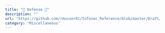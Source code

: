 ```yaml
---
title: "🌅 Defense 🌅"
description: ""
url: "https://github.com/rmusser01/Infosec_Reference/blob/master/Draft/Defense.md"
category: "Miscellaneous"
---
```

